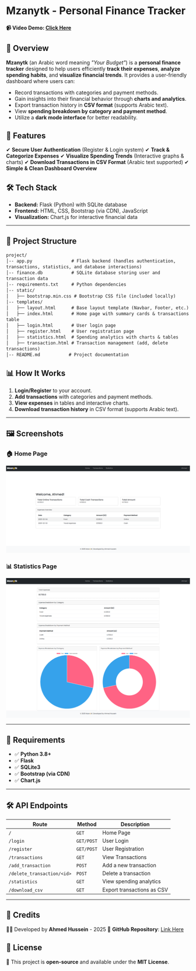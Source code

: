 # **Mzanytk - Personal Finance Tracker**

#### 📹 Video Demo:  [Click Here](https://youtu.be/Midxo5ZdwKk)

## 📌 **Overview**
**Mzanytk** (an Arabic word meaning _"Your Budget"_) is a **personal finance tracker** designed to help users efficiently **track their expenses**, **analyze spending habits**, and **visualize financial trends**. It provides a user-friendly dashboard where users can:

- Record transactions with categories and payment methods.
- Gain insights into their financial behavior through **charts and analytics**.
- Export transaction history in **CSV format** (supports Arabic text).
- View **spending breakdown by category and payment method**.
- Utilize a **dark mode interface** for better readability.

## 🚀 **Features**
✔ **Secure User Authentication** (Register & Login system)
✔ **Track & Categorize Expenses**
✔ **Visualize Spending Trends** (Interactive graphs & charts)
✔ **Download Transactions in CSV Format** (Arabic text supported)
✔ **Simple & Clean Dashboard Overview**

## 🛠️ **Tech Stack**
- **Backend:** Flask (Python) with SQLite database
- **Frontend:** HTML, CSS, Bootstrap (via CDN), JavaScript
- **Visualization:** Chart.js for interactive financial data

---

## 📂 **Project Structure**
```plaintext
project/
│-- app.py               # Flask backend (handles authentication, transactions, statistics, and database interactions)
│-- finance.db           # SQLite database storing user and transaction data
│-- requirements.txt     # Python dependencies
│-- static/
│   ├── bootstrap.min.css # Bootstrap CSS file (included locally)
│-- templates/
│   ├── layout.html      # Base layout template (Navbar, Footer, etc.)
│   ├── index.html       # Home page with summary cards & transactions table
│   ├── login.html       # User login page
│   ├── register.html    # User registration page
│   ├── statistics.html  # Spending analytics with charts & tables
│   ├── transaction.html # Transaction management (add, delete transactions)
│-- README.md           # Project documentation
```

## 📊 **How It Works**
1. **Login/Register** to your account.
2. **Add transactions** with categories and payment methods.
3. **View expenses** in tables and interactive charts.
4. **Download transaction history** in CSV format (supports Arabic text).

---

## 🖼️ **Screenshots**
### 🏠 **Home Page**
![Home Page](screenshots/home.png)

### 📊 **Statistics Page**
![Statistics Page](screenshots/stats.png)

---

## 📝 **Requirements**
- ✅ **Python 3.8+**
- ✅ **Flask**
- ✅ **SQLite3**
- ✅ **Bootstrap (via CDN)**
- ✅ **Chart.js**

---

## 🛠️ **API Endpoints**
| **Route**                | **Method** | **Description** |
|--------------------------|------------|-----------------|
| `/`                      | `GET`      | Home Page |
| `/login`                 | `GET/POST` | User Login |
| `/register`              | `GET/POST` | User Registration |
| `/transactions`          | `GET`      | View Transactions |
| `/add_transaction`       | `POST`     | Add a new transaction |
| `/delete_transaction/<id>` | `POST`   | Delete a transaction |
| `/statistics`            | `GET`      | View spending analytics |
| `/download_csv`          | `GET`      | Export transactions as CSV |

---

## 📌 **Credits**
👨‍💻 Developed by **Ahmed Hussein** - 2025
🔗 **GitHub Repository**: [Link Here](https://github.com/218AHM/mzanytk-finance-tracker)

## 🔗 **License**
📜 This project is **open-source** and available under the **MIT License**.
